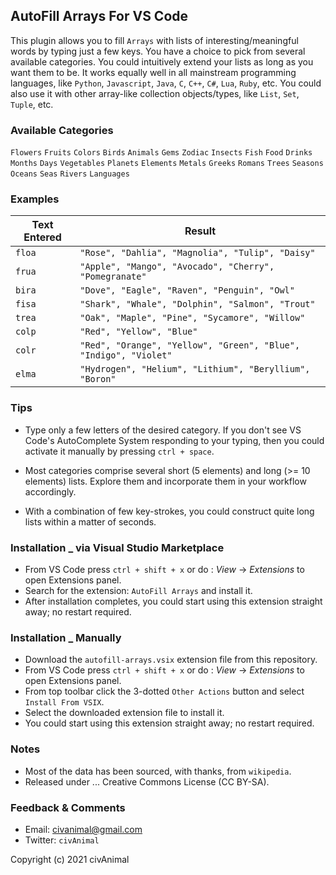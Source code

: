 ## AutoFill Arrays For VS Code

This plugin allows you to fill `Arrays` with lists of interesting/meaningful words by typing just a few keys. You have a choice to pick from several available categories. You could intuitively extend your lists as long as you want them to be. It works equally well in all mainstream programming languages, like `Python`, `Javascript`, `Java`, `C`, `C++`, `C#`, `Lua`, `Ruby`, etc. You could also use it with other array-like collection objects/types, like `List`, `Set`, `Tuple`, etc.


### Available Categories

`Flowers` `Fruits`   `Colors` `Birds`   `Animals` `Gems`   `Zodiac`
`Insects` `Fish`     `Food`   `Drinks`  `Months`  `Days`   `Vegetables`
`Planets` `Elements` `Metals` `Greeks`  `Romans`  `Trees`  `Seasons`
`Oceans`  `Seas`     `Rivers` `Languages`


### Examples

 Text Entered  |  Result
-------------- | --------------------------------------------------------------------
 `floa`        | `"Rose", "Dahlia", "Magnolia", "Tulip", "Daisy"`
 `frua`        | `"Apple", "Mango", "Avocado", "Cherry", "Pomegranate"`
 `bira`        | `"Dove", "Eagle", "Raven", "Penguin", "Owl"`
 `fisa`        | `"Shark", "Whale", "Dolphin", "Salmon", "Trout"`
 `trea`        | `"Oak", "Maple", "Pine", "Sycamore", "Willow"`
 `colp`        | `"Red", "Yellow", "Blue"`
 `colr`        | `"Red", "Orange", "Yellow", "Green", "Blue", "Indigo", "Violet"`
 `elma`        | `"Hydrogen", "Helium", "Lithium", "Beryllium", "Boron"`


### Tips

* Type only a few letters of the desired category. If you don't see VS Code's AutoComplete System responding to your typing, then you could activate it manually by pressing `ctrl + space`.

* Most categories comprise several short (5 elements) and long (>= 10 elements) lists. Explore them and incorporate them in your workflow accordingly.

* With a combination of few key-strokes, you could construct quite long lists within a matter of seconds.


### Installation _ via Visual Studio Marketplace

* From VS Code press `ctrl + shift + x` or do : _View_ → _Extensions_ to open Extensions panel.
* Search for the extension: `AutoFill Arrays` and install it.
* After installation completes, you could start using this extension straight away; no restart required.


### Installation _ Manually

* Download the `autofill-arrays.vsix` extension file from this repository.
* From VS Code press `ctrl + shift + x` or do : _View_ → _Extensions_ to open Extensions panel.
* From top toolbar click the 3-dotted `Other Actions` button and select `Install From VSIX`.
* Select the downloaded extension file to install it.
* You could start using this extension straight away; no restart required.


### Notes

* Most of the data has been sourced, with thanks, from `wikipedia`.
* Released under ... Creative Commons License (CC BY-SA).


### Feedback & Comments

* Email:     civanimal@gmail.com
* Twitter:  `civAnimal`


Copyright (c) 2021 civAnimal
